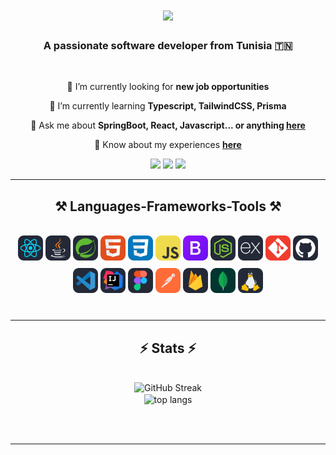 <h1 align="center">
    <img src="https://readme-typing-svg.herokuapp.com/?font=Righteous&size=35&center=true&vCenter=true&width=500&height=70&duration=4000&lines=Hi+There!+👋;+I'm+Oussama+Njahi!;" />
</h1>

<h3 align="center">A passionate software developer from Tunisia 🇹🇳</h3>

<br/>

<div align="center">
 
 🔭 I’m currently looking for **new job opportunities**
 
 🌱 I’m currently learning **Typescript, TailwindCSS, Prisma**

💬 Ask me about **SpringBoot, React, Javascript... or anything [here](https://njahi-oussama.vercel.app)**

📄 Know about my experiences **[here](https://njahi-oussama.vercel.app/Resume.pdf)**


 </div>
 
<div align="center"> 
  <a href="mailto:njahioussama75@gmail.com"><img src="https://img.shields.io/badge/Gmail-333333?style=for-the-badge&logo=gmail&logoColor=red"/></a>
  <a href="https://www.linkedin.com/in/oussama-njahi/" target="_blank"><img src="https://img.shields.io/badge/LinkedIn-0077B5?style=for-the-badge&logo=linkedin&logoColor=white" target="_blank"/></a>
  <a href="https://njahi-oussama.vercel.app" target="_blank"><img src="https://img.shields.io/badge/Portfolio-FF5722?style=for-the-badge&logo=todoist&logoColor=white" target="_blank" /></a>
</div>

 <hr/>
 
<h2 align="center">⚒️ Languages-Frameworks-Tools ⚒️</h2>
<br/>
<div align="center" style="line-height: 35px;">
    <img src="./icons/React-Dark.svg" alt="React icon" width="40" height="40">
    <img src="./icons/Java-Dark.svg" alt="Java icon" width="40" height="40">
    <img src="./icons/Spring-Dark.svg" alt="Spring icon" width="40" height="40">
    <img src="./icons/HTML.svg" alt="HTML icon" width="40" height="40">
    <img src="./icons/CSS.svg" alt="CSS icon" width="40" height="40">
    <img src="./icons/JavaScript.svg" alt="JavaSript icon" width="40" height="40">
    <img src="./icons/Bootstrap.svg" alt="Bootstrap icon" width="40" height="40">
    <img src="./icons/NodeJS-Dark.svg" alt="NodeJS icon" width="40" height="40">
    <img src="./icons/ExpressJS-Dark.svg" alt="ExpressJS icon" width="40" height="40">
    <img src="./icons/Git.svg" alt="Git icon" width="40" height="40">
    <img src="./icons/Github-Dark.svg" alt="Github icon" width="40" height="40">
    <img src="./icons/VSCode-Dark.svg" alt="VSCode icon" width="40" height="40">
    <img src="./icons/Idea-Dark.svg" alt="Idea icon" width="40" height="40">
    <img src="./icons/Figma-Dark.svg" alt="Figma icon" width="40" height="40">
    <img src="./icons/Postman.svg" alt="Postman icon" width="40" height="40">
    <img src="./icons/Firebase-Dark.svg" alt="Firebase icon" width="40" height="40">
    <img src="./icons/MongoDB.svg" alt="MongoDB icon" width="40" height="40">
    <img src="./icons/Linux-Dark.svg" alt="Linux icon" width="40" height="40">
    <br>
</div>


<br/>
<hr/>

<h2 align="center">⚡ Stats ⚡</h2>
<br>
<div align=center>
  <img width=390 src="https://github-readme-streak-stats-mocha-eight.vercel.app?user=Njahi98&theme=react" alt="GitHub Streak" />
  <br/>
  <img width=325 align="center" src="https://github-readme-stats.vercel.app/api/top-langs/?username=Njahi98&langs_count=8&layout=compact&theme=react&border_radius=10&size_weight=0.5&count_weight=0.5&exclude_repo=github-readme-stats" alt="top langs" />
</div>

<br/><br/>

<hr/>

